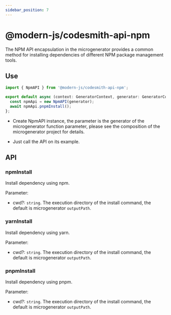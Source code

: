 ```yaml
---
sidebar_position: 7
---
```


# @modern-js/codesmith-api-npm

The NPM API encapsulation in the microgenerator provides a common method for installing dependencies of different NPM package management tools.

## Use

```ts
import { NpmAPI } from '@modern-js/codesmith-api-npm';

export default async (context: GeneratorContext, generator: GeneratorCore) => {
  const npmApi = new NpmAPI(generator);
  await npmApi.pnpmInstall();
};
```

- Create NpmAPI instance, the parameter is the generator of the microgenerator function parameter, please see the composition of the microgenerator project for details.

- Just call the API on its example.

## API

### npmInstall

Install dependency using npm.

Parameter:

- cwd?: `string`. The execution directory of the install command, the default is microgenerator `outputPath`.

### yarnInstall

Install dependency using yarn.

Parameter:

- cwd?: `string`. The execution directory of the install command, the default is microgenerator `outputPath`.

### pnpmInstall

Install dependency using pnpm.

Parameter:

- cwd?: `string`. The execution directory of the install command, the default is microgenerator `outputPath`.
